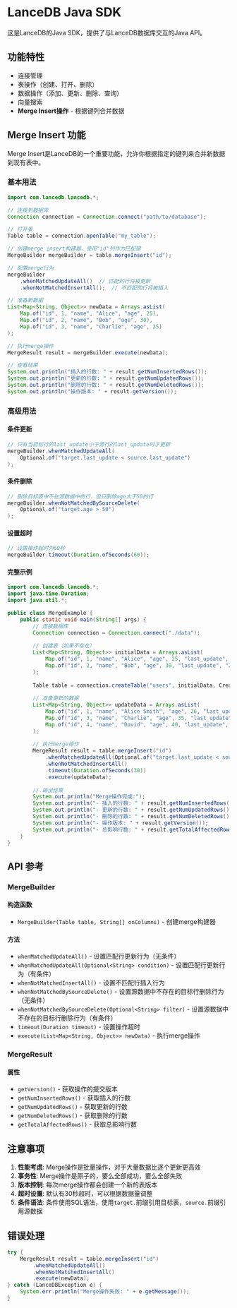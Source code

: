 # LanceDB Java SDK

这是LanceDB的Java SDK，提供了与LanceDB数据库交互的Java API。

## 功能特性

- 连接管理
- 表操作（创建、打开、删除）
- 数据操作（添加、更新、删除、查询）
- 向量搜索
- **Merge Insert操作** - 根据键列合并数据

## Merge Insert 功能

Merge Insert是LanceDB的一个重要功能，允许你根据指定的键列来合并新数据到现有表中。

### 基本用法

```java
import com.lancedb.lancedb.*;

// 连接到数据库
Connection connection = Connection.connect("path/to/database");

// 打开表
Table table = connection.openTable("my_table");

// 创建merge insert构建器，使用"id"列作为匹配键
MergeBuilder mergeBuilder = table.mergeInsert("id");

// 配置merge行为
mergeBuilder
    .whenMatchedUpdateAll()  // 匹配的行将被更新
    .whenNotMatchedInsertAll();  // 不匹配的行将被插入

// 准备新数据
List<Map<String, Object>> newData = Arrays.asList(
    Map.of("id", 1, "name", "Alice", "age", 25),
    Map.of("id", 2, "name", "Bob", "age", 30),
    Map.of("id", 3, "name", "Charlie", "age", 35)
);

// 执行merge操作
MergeResult result = mergeBuilder.execute(newData);

// 查看结果
System.out.println("插入的行数: " + result.getNumInsertedRows());
System.out.println("更新的行数: " + result.getNumUpdatedRows());
System.out.println("删除的行数: " + result.getNumDeletedRows());
System.out.println("操作版本: " + result.getVersion());
```

### 高级用法

#### 条件更新

```java
// 只有当目标行的last_update小于源行的last_update时才更新
mergeBuilder.whenMatchedUpdateAll(
    Optional.of("target.last_update < source.last_update")
);
```

#### 条件删除

```java
// 删除目标表中不在源数据中的行，但只删除age大于50的行
mergeBuilder.whenNotMatchedBySourceDelete(
    Optional.of("target.age > 50")
);
```

#### 设置超时

```java
// 设置操作超时为60秒
mergeBuilder.timeout(Duration.ofSeconds(60));
```

#### 完整示例

```java
import com.lancedb.lancedb.*;
import java.time.Duration;
import java.util.*;

public class MergeExample {
    public static void main(String[] args) {
        // 连接数据库
        Connection connection = Connection.connect("./data");
        
        // 创建表（如果不存在）
        List<Map<String, Object>> initialData = Arrays.asList(
            Map.of("id", 1, "name", "Alice", "age", 25, "last_update", "2024-01-01"),
            Map.of("id", 2, "name", "Bob", "age", 30, "last_update", "2024-01-01")
        );
        
        Table table = connection.createTable("users", initialData, CreateTableMode.CREATE);
        
        // 准备更新的数据
        List<Map<String, Object>> updateData = Arrays.asList(
            Map.of("id", 1, "name", "Alice Smith", "age", 26, "last_update", "2024-01-15"),  // 更新现有记录
            Map.of("id", 3, "name", "Charlie", "age", 35, "last_update", "2024-01-15"),      // 插入新记录
            Map.of("id", 4, "name", "David", "age", 40, "last_update", "2024-01-15")         // 插入新记录
        );
        
        // 执行merge操作
        MergeResult result = table.mergeInsert("id")
            .whenMatchedUpdateAll(Optional.of("target.last_update < source.last_update"))
            .whenNotMatchedInsertAll()
            .timeout(Duration.ofSeconds(30))
            .execute(updateData);
        
        // 输出结果
        System.out.println("Merge操作完成:");
        System.out.println("- 插入的行数: " + result.getNumInsertedRows());
        System.out.println("- 更新的行数: " + result.getNumUpdatedRows());
        System.out.println("- 删除的行数: " + result.getNumDeletedRows());
        System.out.println("- 操作版本: " + result.getVersion());
        System.out.println("- 总影响行数: " + result.getTotalAffectedRows());
    }
}
```

## API 参考

### MergeBuilder

#### 构造函数
- `MergeBuilder(Table table, String[] onColumns)` - 创建merge构建器

#### 方法
- `whenMatchedUpdateAll()` - 设置匹配行更新行为（无条件）
- `whenMatchedUpdateAll(Optional<String> condition)` - 设置匹配行更新行为（有条件）
- `whenNotMatchedInsertAll()` - 设置不匹配行插入行为
- `whenNotMatchedBySourceDelete()` - 设置源数据中不存在的目标行删除行为（无条件）
- `whenNotMatchedBySourceDelete(Optional<String> filter)` - 设置源数据中不存在的目标行删除行为（有条件）
- `timeout(Duration timeout)` - 设置操作超时
- `execute(List<Map<String, Object>> newData)` - 执行merge操作

### MergeResult

#### 属性
- `getVersion()` - 获取操作的提交版本
- `getNumInsertedRows()` - 获取插入的行数
- `getNumUpdatedRows()` - 获取更新的行数
- `getNumDeletedRows()` - 获取删除的行数
- `getTotalAffectedRows()` - 获取总影响行数

## 注意事项

1. **性能考虑**: Merge操作是批量操作，对于大量数据比逐个更新更高效
2. **事务性**: Merge操作是原子的，要么全部成功，要么全部失败
3. **版本控制**: 每次merge操作都会创建一个新的表版本
4. **超时设置**: 默认有30秒超时，可以根据数据量调整
5. **条件语法**: 条件使用SQL语法，使用`target.`前缀引用目标表，`source.`前缀引用源数据

## 错误处理

```java
try {
    MergeResult result = table.mergeInsert("id")
        .whenMatchedUpdateAll()
        .whenNotMatchedInsertAll()
        .execute(newData);
} catch (LanceDBException e) {
    System.err.println("Merge操作失败: " + e.getMessage());
}
``` 